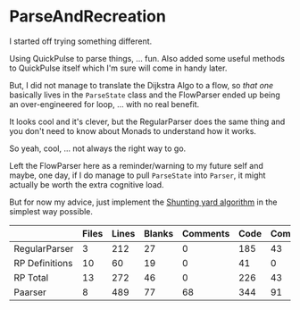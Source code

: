 # ParseAndRecreation

I started off trying something different.  

Using QuickPulse to parse things, ... fun. Also added some useful methods to QuickPulse itself which I'm sure will come in handy later.

But, I did not manage to translate the Dijkstra Algo to a flow, so *that one* basically lives in the `ParseState` class and the FlowParser ended up being an over-engineered for loop, ... with no real benefit.

It looks cool and it's clever, but the RegularParser does the same thing and you don't need to know about Monads to understand how it works.

So yeah, cool, ... not always the right way to go.

Left the FlowParser here as a reminder/warning to my future self and maybe, one day, if I do manage to pull `ParseState` into `Parser`, it might actually be worth the extra cognitive load.

But for now my advice, just implement the [Shunting yard algorithm](https://en.wikipedia.org/wiki/Shunting_yard_algorithm) in the simplest way possible.


|                | Files | Lines | Blanks | Comments | Code | Complexity |
|----------------|-------|-------|--------|----------|------|------------|
| RegularParser  |   3   |  212  |   27   |     0    |  185 |     43     |
| RP Definitions |  10   |   60  |   19   |     0    |   41 |      0     |
| RP Total       |  13   |  272  |   46   |     0    |  226 |     43     | 
| Paarser        |   8   |  489  |   77   |    68    |  344 |     91     |